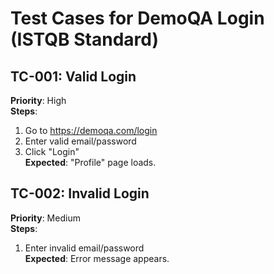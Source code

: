# Test Cases for DemoQA Login (ISTQB Standard)

## TC-001: Valid Login
**Priority**: High  
**Steps**:
1. Go to https://demoqa.com/login
2. Enter valid email/password
3. Click "Login"  
**Expected**: "Profile" page loads.

## TC-002: Invalid Login
**Priority**: Medium  
**Steps**:
1. Enter invalid email/password  
**Expected**: Error message appears.
